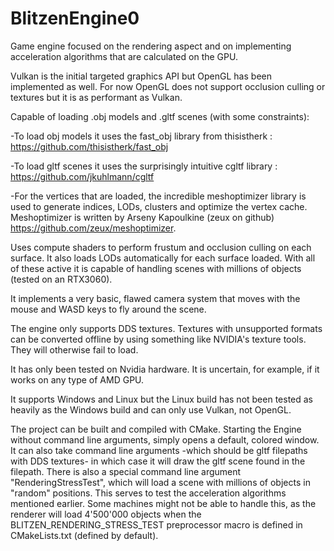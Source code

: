# BlitzenEngine0

Game engine focused on the rendering aspect and on implementing acceleration algorithms that are calculated on the GPU.

Vulkan is the initial targeted graphics API but OpenGL has been implemented as well. For now OpenGL does not support occlusion culling or textures but it is as performant as Vulkan.

Capable of loading .obj models and .gltf scenes (with some constraints):

-To load obj models it uses the fast_obj library from thisistherk : https://github.com/thisistherk/fast_obj

-To load gltf scenes it uses the surprisingly intuitive cgltf library : https://github.com/jkuhlmann/cgltf

-For the vertices that are loaded, the incredible meshoptimizer library is used to generate indices, LODs, clusters and optimize the vertex cache. Meshoptimizer is written by Arseny Kapoulkine (zeux on github) https://github.com/zeux/meshoptimizer. 

Uses compute shaders to perform frustum and occlusion culling on each surface. It also loads LODs automatically for each surface loaded. With all of these active it is capable of handling scenes with millions of objects (tested on an RTX3060).

It implements a very basic, flawed camera system that moves with the mouse and WASD keys to fly around the scene.

The engine only supports DDS textures. Textures with unsupported formats can be converted offline by using something like NVIDIA's texture tools. They will otherwise fail to load.

It has only been tested on Nvidia hardware. It is uncertain, for example, if it works on any type of AMD GPU.

It supports Windows and Linux but the Linux build has not been tested as heavily as the Windows build and can only use Vulkan, not OpenGL.

The project can be built and compiled with CMake. Starting the Engine without command line arguments, simply opens a default, colored window. It can also take command line arguments -which should be gltf filepaths with DDS textures- in which case it will draw the gltf scene found in the filepath. There is also a special command line argument "RenderingStressTest", which will load a scene with millions of objects in "random" positions. This serves to test the acceleration algorithms mentioned earlier. Some machines might not be able to handle this, as the renderer will load 4'500'000 objects when the BLITZEN_RENDERING_STRESS_TEST preprocessor macro is defined in CMakeLists.txt (defined by default).
